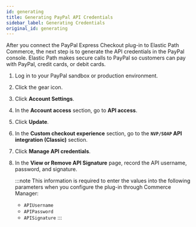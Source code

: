 ```yaml
---
id: generating
title: Generating PayPal API Credentials
sidebar_label: Generating Credentials
original_id: generating
---
```


After you connect the PayPal Express Checkout plug-in to Elastic Path Commerce, the next step is to generate the API credentials in the PayPal console. Elastic Path makes secure calls to PayPal so customers can pay with PayPal, credit cards, or debit cards.

1. Log in to your PayPal sandbox or production environment.

1. Click the gear icon.

1. Click **Account Settings**.

1. In the **Account access** section, go to **API access**.

1. Click **Update**.

1. In the **Custom checkout experience** section, go to the **`NVP/SOAP` API integration (Classic)** section.

1. Click **Manage API credentials**.

1. In the **View or Remove API Signature** page, record the API username, password, and signature.

    :::note
    This information is required to enter the values into the following parameters when you configure the plug-in through Commerce Manager:

    - `APIUsername`
    - `APIPassword`
    - `APISignature`
    :::

